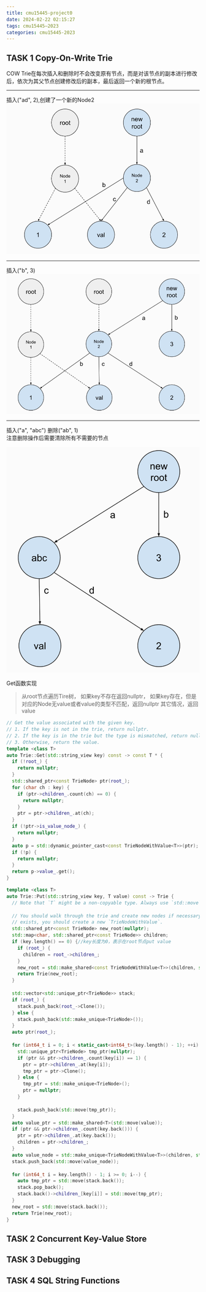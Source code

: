 ```yaml
---
title: cmu15445-project0
date: 2024-02-22 02:15:27
tags: cmu15445—2023
categories: cmu15445-2023
---
```


## TASK 1 Copy-On-Write Trie
COW Trie在每次插入和删除时不会改变原有节点，而是对该节点的副本进行修改后，依次为其父节点创建修改后的副本，最后返回一个新的根节点。
***
插入("ad", 2),创建了一个新的Node2
![img](../images/cmu15445-project0/2.png)

***

插入("b", 3)
![img](../images/cmu15445-project0/1.png)

***

插入("a", "abc") 删除("ab", 1)<br>
注意删除操作后需要清除所有不需要的节点

![img](../images/cmu15445-project0/3.png)


Get函数实现
> 从root节点遍历Tire树，
> 如果key不存在返回nullptr，
> 如果key存在，但是对应的Node无value或者value的类型不匹配，返回nullptr
> 其它情况，返回value
```cpp
// Get the value associated with the given key.
// 1. If the key is not in the trie, return nullptr.
// 2. If the key is in the trie but the type is mismatched, return nullptr.
// 3. Otherwise, return the value.
template <class T>
auto Trie::Get(std::string_view key) const -> const T * {
  if (!root_) {
    return nullptr;
  }
  std::shared_ptr<const TrieNode> ptr(root_);
  for (char ch : key) {
    if (ptr->children_.count(ch) == 0) {
      return nullptr;
    }
    ptr = ptr->children_.at(ch);
  }
  if (!ptr->is_value_node_) {
    return nullptr;
  }
  auto p = std::dynamic_pointer_cast<const TrieNodeWithValue<T>>(ptr);
  if (!p) {
    return nullptr;
  }
  return p->value_.get();
}
```

``` cpp
template <class T>
auto Trie::Put(std::string_view key, T value) const -> Trie {
  // Note that `T` might be a non-copyable type. Always use `std::move` when creating `shared_ptr` on that value.

  // You should walk through the trie and create new nodes if necessary. If the node corresponding to the key already
  // exists, you should create a new `TrieNodeWithValue`.
  std::shared_ptr<const TrieNode> new_root(nullptr);
  std::map<char, std::shared_ptr<const TrieNode>> children;
  if (key.length() == 0) {//key长度为0，表示在root节点put value
    if (root_) {
      children = root_->children_;
    }
    new_root = std::make_shared<const TrieNodeWithValue<T>>(children, std::make_shared<T>(std::move(value)));//创建一个新的root节点
    return Trie(new_root);
  }

  std::vector<std::unique_ptr<TrieNode>> stack;
  if (root_) {
    stack.push_back(root_->Clone());
  } else {
    stack.push_back(std::make_unique<TrieNode>());
  }
  auto ptr(root_);

  for (int64_t i = 0; i < static_cast<int64_t>(key.length() - 1); ++i) {
    std::unique_ptr<TrieNode> tmp_ptr(nullptr);
    if (ptr && ptr->children_.count(key[i]) == 1) {
      ptr = ptr->children_.at(key[i]);
      tmp_ptr = ptr->Clone();
    } else {
      tmp_ptr = std::make_unique<TrieNode>();
      ptr = nullptr;
    }

    stack.push_back(std::move(tmp_ptr));
  }
  auto value_ptr = std::make_shared<T>(std::move(value));
  if (ptr && ptr->children_.count(key.back())) {
    ptr = ptr->children_.at(key.back());
    children = ptr->children_;
  }
  auto value_node = std::make_unique<TrieNodeWithValue<T>>(children, std::move(value_ptr));
  stack.push_back(std::move(value_node));

  for (int64_t i = key.length() - 1; i >= 0; i--) {
    auto tmp_ptr = std::move(stack.back());
    stack.pop_back();
    stack.back()->children_[key[i]] = std::move(tmp_ptr);
  }
  new_root = std::move(stack.back());
  return Trie(new_root);
}
```


## TASK 2 Concurrent Key-Value Store




## TASK 3 Debugging




## TASK 4 SQL String Functions



